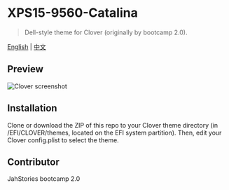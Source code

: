 # XPS15-9560-Catalina

> Dell-style theme for Clover (originally by bootcamp 2.0).

[English](README_EN.md) | [中文](README.md)

## Preview
![Clover screenshot](https://github.com/leejiawang/clover-theme-XPS15/blob/master/screenshot.png)

## Installation

Clone or download the ZIP of this repo to your Clover theme directory (in /EFI/CLOVER/themes, located on the EFI system partition). Then, edit your Clover config.plist to select the theme.

## Contributor
JahStories bootcamp 2.0
